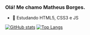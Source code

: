 ### Olá! Me chamo Matheus Borges.

- 🌱 Estudando HTML5, CSS3 e JS

[![GitHub stats](https://github-readme-stats.vercel.app/api?username=matthsb&show_icons=true&theme=dark)](https://github.com/matthsb/github-readme-stats)
[![Top Langs](https://github-readme-stats.vercel.app/api/top-langs/?username=matthsb&layout=compact&theme=dark)](https://github.com/matthsb/github-readme-stats)
